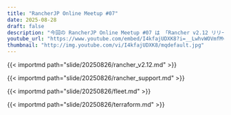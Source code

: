 ```yaml
---
title: "RancherJP Online Meetup #07"
date: 2025-08-28
draft: false
description: "今回の RancherJP Online Meetup #07 は 「Rancher v2.12 リリース情報 + Rancherの仕組み」と「Rancher Prime の現場から見る運用 Tips」の２テーマをじっくり掘り下げます。"
youtube_url: "https://www.youtube.com/embed/I4kfajUDXK8?i=__LwhvWOVmfMvhey" 
thumbnail: "http://img.youtube.com/vi/I4kfajUDXK8/mqdefault.jpg"
---
```




{{< importmd path="slide/20250826/rancher_v2.12.md" >}}

{{< importmd path="slide/20250826/rancher_support.md" >}}

{{< importmd path="slide/20250826/fleet.md" >}}

{{< importmd path="slide/20250826/terraform.md" >}}

